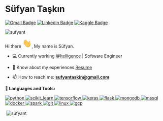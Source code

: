 # Süfyan Taşkın

[![Gmail Badge](https://img.shields.io/badge/-sufyantaskin@gmail.com-c14438?style=flat&logo=Gmail&logoColor=white)](mailto:sufyantaskin@gmail.com?subject=From%20GitHub&body=Hi,%20there.%20Found%20you%20from%20GitHub. "Connect via Email")
[![Linkedin Badge](https://img.shields.io/badge/-Süfyan%20Taşkın-0072b1?style=flat&logo=Linkedin&logoColor=white)](https://www.linkedin.com/in/sufyant "Connect on LinkedIn")
[![Kaggle Badge](https://img.shields.io/badge/-Süfyan%20Taşkın-00acee?style=flat&logo=Kaggle&logoColor=white)](https://www.kaggle.com/sufyant "Follow on Kaggle")


<p align="left"> <img src="https://komarev.com/ghpvc/?username=sufyant" alt="sufyant" /> </p>

Hi there <img src="https://github.com/ameyinvent/ameyinvent/blob/master/hi.gif" width="30px">, My name is Süfyan. 

* :computer: Currently working [@Itelligence](https://itelligencegroup.com/tr/) | Software Engineer

* 📄 Know about my experiences [Resume](https://www.sufyant.com/resume.pdf)

* 📫 How to reach me: **sufyantaskin@gmail.com**



**🌈 Languages and Tools:**


<p align="left"> 
    
<a href="https://www.python.org" target="_blank"> <img src="https://www.vectorlogo.zone/logos/python/python-icon.svg" alt="python" width="40" height="40"/> </a> 
<a href="https://scikit-learn.org/" target="_blank"> <img src="https://upload.wikimedia.org/wikipedia/commons/0/05/Scikit_learn_logo_small.svg" alt="scikit_learn" width="40" height="40"/> </a> 
<a href="https://www.tensorflow.org" target="_blank"> <img src="https://www.vectorlogo.zone/logos/tensorflow/tensorflow-icon.svg" alt="tensorflow" width="40" height="40"/> </a>
<a href="https://keras.io" target="_blank"> <img src="https://upload.wikimedia.org/wikipedia/commons/a/ae/Keras_logo.svg" alt="keras" width="40" height="40"/> </a>
<a href="https://flask.palletsprojects.com/" target="_blank"> <img src="https://www.vectorlogo.zone/logos/pocoo_flask/pocoo_flask-icon.svg" alt="flask" width="40" height="40"/> </a>
<a href="https://www.mongodb.com/" target="_blank"> <img src="https://www.vectorlogo.zone/logos/mongodb/mongodb-icon.svg" alt="mongodb" width="40" height="40"/> </a> 
<a href="https://www.microsoft.com" target="_blank"> <img src="https://cdn.worldvectorlogo.com/logos/microsoft-sql-server.svg" alt="mssql" width="40" height="40"/> </a> 
<a href="https://www.docker.com/" target="_blank"> <img src="https://www.vectorlogo.zone/logos/docker/docker-icon.svg" alt="docker" width="40" height="40"/> </a> 
<a href="https://spark.apache.org" target="_blank"> <img src="https://upload.wikimedia.org/wikipedia/commons/f/f3/Apache_Spark_logo.svg" alt="spark" width="40" height="40"/> </a> 
<a href="https://git-scm.com/" target="_blank"> <img src="https://www.vectorlogo.zone/logos/git-scm/git-scm-icon.svg" alt="git" width="40" height="40"/> </a> 
<a href="https://www.linux.org/" target="_blank"> <img src="https://www.vectorlogo.zone/logos/linux/linux-icon.svg" alt="linux" width="40" height="40"/> </a> 
<a href="https://cloud.google.com" target="_blank"> <img src="https://www.vectorlogo.zone/logos/google_cloud/google_cloud-icon.svg" alt="gcp" width="40" height="40"/> </a> 



<p>&nbsp;<img align="center" src="https://github-readme-stats.vercel.app/api?username=sufyant&show_icons=true" alt="sufyant" /></p>

